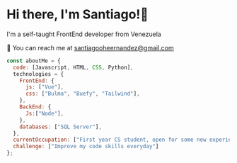 # Hi there, I'm Santiago!👋
I'm a self-taught FrontEnd developer from Venezuela

📧 You can reach me at santiagooheernandez@gmail.com
```javascript
const aboutMe = {
  code: [Javascript, HTML, CSS, Python],
  technologies = {
    FrontEnd: {
      js: ["Vue"],
      css: ["Bulma", "Buefy", "Tailwind"],
    },
    BackEnd: {
      Js:["Node"],
    },
    databases: ["SQL Server"],
  },
  currentOccupation: ["First year CS student, open for some new experience to learn"],
  challenge: ["Improve my code skills everyday"]
};
```
